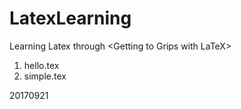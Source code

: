 # LatexLearning
Learning Latex through &lt;Getting to Grips with LaTeX>
1. hello.tex
2. simple.tex

20170921
